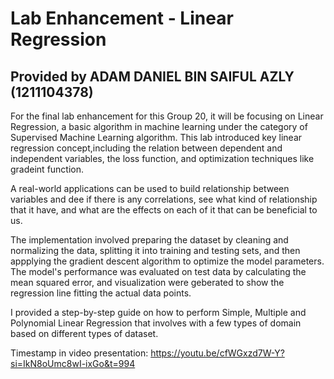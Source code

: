# Lab Enhancement - Linear Regression

## Provided by ADAM DANIEL BIN SAIFUL AZLY (1211104378)

For the final lab enhancement for this Group 20, it will be focusing on Linear Regression, a basic algorithm in machine learning under the category of Supervised Machine Learning algorithm. This lab introduced key linear regression concept,including the relation between dependent and independent variables, the loss function, and optimization techniques like gradeint function.

A real-world applications can be used to build relationship between variables and dee if there is any correlations, see what kind of relationship that it have, and what are the effects on each of it that can be beneficial to us.

The implementation involved preparing the dataset by cleaning and normalizing the data, splitting it into training and testing sets, and then appplying the gradient descent algorithm to optimize the model parameters. The model's performance was evaluated on test data by calculating the mean squared error, and visualization were geberated to show the regression line fitting the actual data points.

I provided a step-by-step guide on how to perform Simple, Multiple and Polynomial Linear Regression that involves with a few types of domain based on different types of dataset.

Timestamp in video presentation: https://youtu.be/cfWGxzd7W-Y?si=IkN8oUmc8wI-ixGo&t=994
